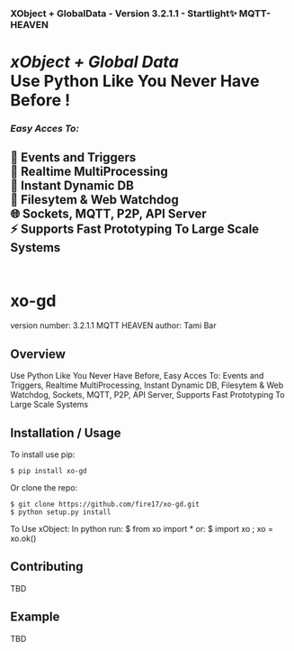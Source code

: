 ### XObject + GlobalData - Version 3.2.1.1 - Startlight✨ MQTT-HEAVEN
# _xObject + Global Data_ <br>Use Python Like You Never Have Before ! <br>
### _Easy Acces To:_
## 🔔 Events and Triggers <br> 💛 Realtime MultiProcessing <br> 🏃 Instant Dynamic DB <br> 📁 Filesytem & Web Watchdog <br> 🌐 Sockets, MQTT, P2P, API Server <br> ⚡ Supports Fast Prototyping To Large Scale Systems <br><br>

xo-gd
===============================

version number: 3.2.1.1 MQTT HEAVEN
author: Tami Bar

Overview
--------

Use Python Like You Never Have Before, Easy Acces To: Events and Triggers, Realtime MultiProcessing, Instant Dynamic DB, Filesytem & Web Watchdog, Sockets, MQTT, P2P, API Server, Supports Fast Prototyping To Large Scale Systems

Installation / Usage
--------------------

To install use pip:

    $ pip install xo-gd

Or clone the repo:

    $ git clone https://github.com/fire17/xo-gd.git
    $ python setup.py install


To Use xObject:
In python run:
    $ from xo import *
or:
    $ import xo ; xo = xo.ok()


Contributing
------------

TBD

Example
-------

TBD
